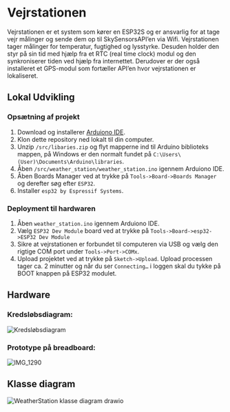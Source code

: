 # Vejrstationen
Vejrstationen er et system som kører en ESP32S og er ansvarlig for at tage vejr målinger og sende dem op til SkySensorsAPI’en via Wifi. Vejrstationen tager målinger for temperatur, fugtighed og lysstyrke. Desuden holder den styr på sin tid med hjælp fra et RTC (real time clock) modul og den synkroniserer tiden ved hjælp fra internettet. Derudover er der også installeret et GPS-modul som fortæller API’en hvor vejrstationen er lokaliseret.

## Lokal Udvikling
### Opsætning af projekt
1.	Download og installerer [Arduiono IDE](https://www.arduino.cc/en/software).
2.	Klon dette repository ned lokalt til din computer.
3.	Unzip `/src/libaries.zip` og flyt mapperne ind til Arduino biblioteks mappen, på Windows er den normalt fundet på `C:\Users\(User)\Documents\Arduino\libraries`.
4.	Åben `/src/weather_station/weather_station.ino` igennem Arduiono IDE.
5.	Åben Boards Manager ved at trykke på `Tools->Board->Boards Manager` og derefter søg efter `ESP32`.
6.	Installer `esp32 by Espressif Systems`. 
### Deployment til hardwaren
1.	Åben `weather_station.ino` igennem Arduiono IDE.
2.	Vælg `ESP32 Dev Module` board ved at trykke på `Tools->Board->esp32->ESP32 Dev Module`
3.	Sikre at vejrstationen er forbundet til computeren via USB og vælg den rigtige COM port under `Tools->Port->COMx`.
4.	Upload projektet ved at trykke på `Sketch->Upload`. Upload processen tager ca. 2 minutter og når du ser `Connecting…` i loggen skal du tykke på BOOT knappen på ESP32 modulet.


## Hardware
### Kredsløbsdiagram:
![Kredsløbsdiagram](https://github.com/SkySensors/WhetherStation/assets/55685252/096c406d-4591-4c4d-b8f7-704f6210e2c9)

### Prototype på breadboard:
![IMG_1290](https://github.com/SkySensors/WhetherStation/assets/55685252/e47ab23b-7e4e-4b4a-8e05-fe8660de8485)

## Klasse diagram
![WeatherStation klasse diagram drawio](https://github.com/SkySensors/WhetherStation/assets/55685252/771dc2ae-293b-4cd2-a585-639a4c0746ba)
